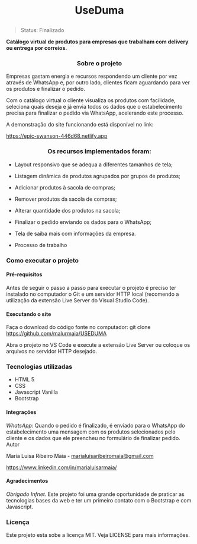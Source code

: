 <h1 align="center">
<p>UseDuma</p>
</h1>

> Status: Finalizado

**Catálogo virtual de produtos para empresas que trabalham com delivery ou entrega por correios.**

<h3 align="Center"> Sobre o projeto</h3>

<p>Empresas gastam energia e recursos respondendo um cliente por vez através de WhatsApp e, por outro lado, clientes ficam aguardando para ver os produtos e finalizar o pedido.</p>

Com o catálogo virtual o cliente visualiza os produtos com facilidade, seleciona quais deseja e já envia todos os dados que o estabelecimento precisa para finalizar o pedido via WhatsApp, acelerando este processo.

A demonstração do site funcionando está disponível no link:

https://epic-swanson-446d68.netlify.app

**<h3 align="center">Os recursos implementados foram:</h4>**

- Layout responsivo que se adequa a diferentes tamanhos de tela;

- Listagem dinâmica de produtos agrupados por grupos de produtos;

- Adicionar produtos à sacola de compras;

- Remover produtos da sacola de compras;

- Alterar quantidade dos produtos na sacola;

- Finalizar o pedido enviando os dados para o WhatsApp;

- Tela de saiba mais com informações da empresa.

- Processo de trabalho

<h3>Como executar o projeto</h3>

**<h4 aling="center">Pré-requisitos</h4>**

<p>Antes de seguir o passo a passo para executar o projeto é preciso ter instalado no computador o Git e um servidor HTTP local (recomendo a utilização da extensão Live Server do Visual Studio Code).</p>

**<h4>Executando o site</h4>**

Faça o download do código fonte no computador:
git clone https://github.com/malurmaia/USEDUMA

Abra o projeto no VS Code e execute a extensão Live Server ou coloque os arquivos no servidor HTTP desejado.

**<h3>Tecnologias utilizadas</h3>**

- HTML 5
- CSS
- Javascript Vanilla
- Bootstrap

<h4>Integrações</h4>

_WhatsApp_: Quando o pedido é finalizado, é enviado para o WhatsApp do estabelecimento uma mensagem com os produtos selecionados pelo cliente e os dados que ele preencheu no formulário de finalizar pedido.
Autor

Maria Luisa Ribeiro Maia - marialuisaribeiromaia@gmail.com

https://www.linkedin.com/in/marialuisarmaia/

<h4>Agradecimentos</h4>

_Obrigado Infnet_. Este projeto foi uma grande oportunidade de praticar as tecnologias bases da web e ter um primeiro contato com o Bootstrap e com Javascript.

<h3>Licença</h3>

Este projeto esta sobe a licença MIT. Veja LICENSE para mais informações.
